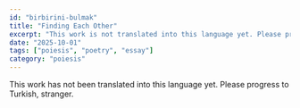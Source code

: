```yaml
---
id: "birbirini-bulmak"
title: "Finding Each Other"
excerpt: "This work is not translated into this language yet. Please progress to Turkish."
date: "2025-10-01"
tags: ["poiesis", "poetry", "essay"]
category: "poiesis"
---
```


This work has not been translated into this language yet. Please progress to Turkish, stranger.
